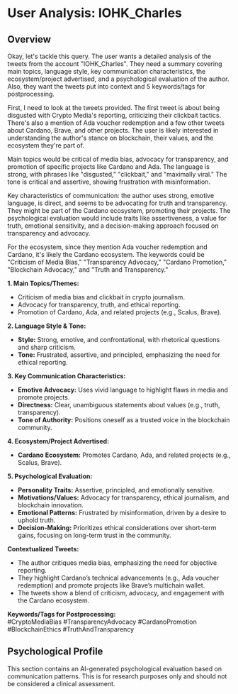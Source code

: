 # User Analysis: IOHK_Charles

## Overview

<think>
Okay, let's tackle this query. The user wants a detailed analysis of the tweets from the account "IOHK_Charles". They need a summary covering main topics, language style, key communication characteristics, the ecosystem/project advertised, and a psychological evaluation of the author. Also, they want the tweets put into context and 5 keywords/tags for postprocessing.

First, I need to look at the tweets provided. The first tweet is about being disgusted with Crypto Media's reporting, criticizing their clickbait tactics. There's also a mention of Ada voucher redemption and a few other tweets about Cardano, Brave, and other projects. The user is likely interested in understanding the author's stance on blockchain, their values, and the ecosystem they're part of.

Main topics would be critical of media bias, advocacy for transparency, and promotion of specific projects like Cardano and Ada. The language is strong, with phrases like "disgusted," "clickbait," and "maximally viral." The tone is critical and assertive, showing frustration with misinformation.

Key characteristics of communication: the author uses strong, emotive language, is direct, and seems to be advocating for truth and transparency. They might be part of the Cardano ecosystem, promoting their projects. The psychological evaluation would include traits like assertiveness, a value for truth, emotional sensitivity, and a decision-making approach focused on transparency and advocacy.

For the ecosystem, since they mention Ada voucher redemption and Cardano, it's likely the Cardano ecosystem. The keywords could be "Criticism of Media Bias," "Transparency Advocacy," "Cardano Promotion," "Blockchain Advocacy," and "Truth and Transparency."
</think>

**1. Main Topics/Themes:**  
- Criticism of media bias and clickbait in crypto journalism.  
- Advocacy for transparency, truth, and ethical reporting.  
- Promotion of Cardano, Ada, and related projects (e.g., Scalus, Brave).  

**2. Language Style & Tone:**  
- **Style:** Strong, emotive, and confrontational, with rhetorical questions and sharp criticism.  
- **Tone:** Frustrated, assertive, and principled, emphasizing the need for ethical reporting.  

**3. Key Communication Characteristics:**  
- **Emotive Advocacy:** Uses vivid language to highlight flaws in media and promote projects.  
- **Directness:** Clear, unambiguous statements about values (e.g., truth, transparency).  
- **Tone of Authority:** Positions oneself as a trusted voice in the blockchain community.  

**4. Ecosystem/Project Advertised:**  
- **Cardano Ecosystem:** Promotes Cardano, Ada, and related projects (e.g., Scalus, Brave).  

**5. Psychological Evaluation:**  
- **Personality Traits:** Assertive, principled, and emotionally sensitive.  
- **Motivations/Values:** Advocacy for transparency, ethical journalism, and blockchain innovation.  
- **Emotional Patterns:** Frustrated by misinformation, driven by a desire to uphold truth.  
- **Decision-Making:** Prioritizes ethical considerations over short-term gains, focusing on long-term trust in the community.  

**Contextualized Tweets:**  
- The author critiques media bias, emphasizing the need for objective reporting.  
- They highlight Cardano’s technical advancements (e.g., Ada voucher redemption) and promote projects like Brave’s multichain wallet.  
- The tweets show a blend of criticism, advocacy, and engagement with the Cardano ecosystem.  

**Keywords/Tags for Postprocessing:**  
#CryptoMediaBias #TransparencyAdvocacy #CardanoPromotion #BlockchainEthics #TruthAndTransparency

## Psychological Profile

This section contains an AI-generated psychological evaluation based on communication patterns. This is for research purposes only and should not be considered a clinical assessment.